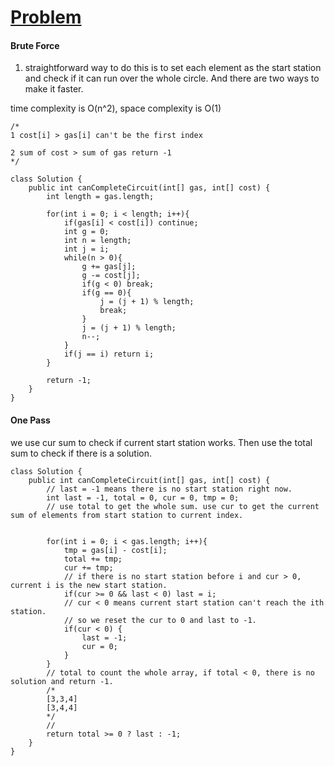 # [Problem](https://leetcode.com/problems/gas-station/)



#### Brute Force
1. straightforward way to do this is to set each element as the start station and check if it can run over the whole circle. And there are two ways to make it faster.  

time complexity is O(n^2), space complexity is O(1)
````
/*
1 cost[i] > gas[i] can't be the first index

2 sum of cost > sum of gas return -1
*/
````

````
class Solution {
    public int canCompleteCircuit(int[] gas, int[] cost) {
        int length = gas.length;
        
        for(int i = 0; i < length; i++){
            if(gas[i] < cost[i]) continue;
            int g = 0;
            int n = length;
            int j = i;
            while(n > 0){
                g += gas[j];
                g -= cost[j];
                if(g < 0) break;
                if(g == 0){
                    j = (j + 1) % length;
                    break;
                }
                j = (j + 1) % length;
                n--;
            }
            if(j == i) return i;
        }
        
        return -1;
    }
}
````
#### One Pass
we use cur sum to check if current start station works. Then use the total sum to check if there is a solution.
````
class Solution {
    public int canCompleteCircuit(int[] gas, int[] cost) {
        // last = -1 means there is no start station right now.
        int last = -1, total = 0, cur = 0, tmp = 0;
        // use total to get the whole sum. use cur to get the current sum of elements from start station to current index.
        
        
        for(int i = 0; i < gas.length; i++){
            tmp = gas[i] - cost[i];
            total += tmp;
            cur += tmp;
            // if there is no start station before i and cur > 0, current i is the new start station.
            if(cur >= 0 && last < 0) last = i;
            // cur < 0 means current start station can't reach the ith station. 
            // so we reset the cur to 0 and last to -1.
            if(cur < 0) {
                last = -1;
                cur = 0;
            }            
        }
        // total to count the whole array, if total < 0, there is no solution and return -1.
        /*
        [3,3,4]
        [3,4,4]
        */
        // 
        return total >= 0 ? last : -1;
    }
}
````
